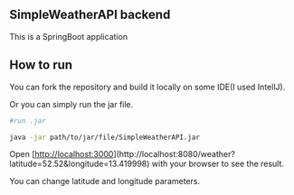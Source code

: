 ## SimpleWeatherAPI backend
This is a SpringBoot application

## How to run

You can fork the repository and build it locally on some IDE(I used IntellJ).

Or you can simply run the jar file.

```bash
#run .jar

java -jar path/to/jar/file/SimpleWeatherAPI.jar

```

Open [[http://localhost:3000](http://localhost:8080/weather?latitude=52.52&longitude=13.419998)](http://localhost:8080/weather?latitude=52.52&longitude=13.419998) with your browser to see the result.

You can change latitude and longitude parameters.

